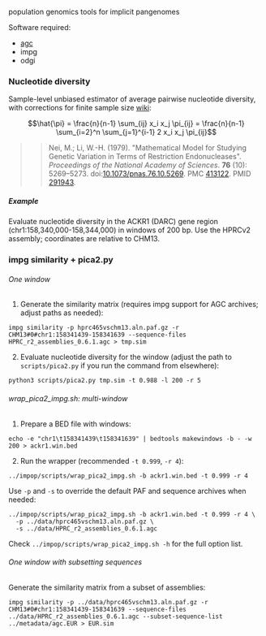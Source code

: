 population genomics tools for implicit pangenomes

Software required:
- [agc](https://github.com/refresh-bio/agc)
- impg
- odgi

### Nucleotide diversity

Sample-level unbiased estimator of average pairwise nucleotide diversity, with corrections for finite sample size [wiki](https://en.wikipedia.org/wiki/Nucleotide_diversity):

$$\hat{\pi} = \frac{n}{n-1} \sum_{ij} x_i x_j \pi_{ij} = \frac{n}{n-1} \sum_{i=2}^n \sum_{j=1}^{i-1} 2 x_i x_j \pi_{ij}$$

>> Nei, M.; Li, W.-H. (1979). "Mathematical Model for Studying Genetic Variation in Terms of Restriction Endonucleases". *Proceedings of the National Academy of Sciences*. **76** (10): 5269–5273. doi:[10.1073/pnas.76.10.5269](https://doi.org/10.1073/pnas.76.10.5269). PMC [413122](https://www.ncbi.nlm.nih.gov/pmc/articles/PMC413122). PMID [291943](https://pubmed.ncbi.nlm.nih.gov/291943/).

##### Example

Evaluate nucleotide diversity in the ACKR1 (DARC) gene region (chr1:158,340,000-158,344,000) in windows of 200 bp. Use the HPRCv2 assembly; coordinates are relative to CHM13.

### impg similarity + pica2.py

###### One window

1. Generate the similarity matrix (requires impg support for AGC archives; adjust paths as needed):
```
impg similarity -p hprc465vschm13.aln.paf.gz -r CHM13#0#chr1:158341439-158341639 --sequence-files HPRC_r2_assemblies_0.6.1.agc > tmp.sim
```

2. Evaluate nucleotide diversity for the window (adjust the path to `scripts/pica2.py` if you run the command from elsewhere):
```
python3 scripts/pica2.py tmp.sim -t 0.988 -l 200 -r 5
```

###### wrap_pica2_impg.sh: multi-window

1. Prepare a BED file with windows:
```
echo -e "chr1\t158341439\t158341639" | bedtools makewindows -b - -w 200 > ackr1.win.bed
```

2. Run the wrapper (recommended `-t 0.999`, `-r 4`):
```
../impop/scripts/wrap_pica2_impg.sh -b ackr1.win.bed -t 0.999 -r 4
```

Use `-p` and `-s` to override the default PAF and sequence archives when needed:
```
../impop/scripts/wrap_pica2_impg.sh -b ackr1.win.bed -t 0.999 -r 4 \
  -p ../data/hprc465vschm13.aln.paf.gz \
  -s ../data/HPRC_r2_assemblies_0.6.1.agc
```

Check `../impop/scripts/wrap_pica2_impg.sh -h` for the full option list.

###### One window with subsetting sequences

Generate the similarity matrix from a subset of assemblies:
```
impg similarity -p ../data/hprc465vschm13.aln.paf.gz -r CHM13#0#chr1:158341439-158341639 --sequence-files ../data/HPRC_r2_assemblies_0.6.1.agc --subset-sequence-list ../metadata/agc.EUR > EUR.sim
```
